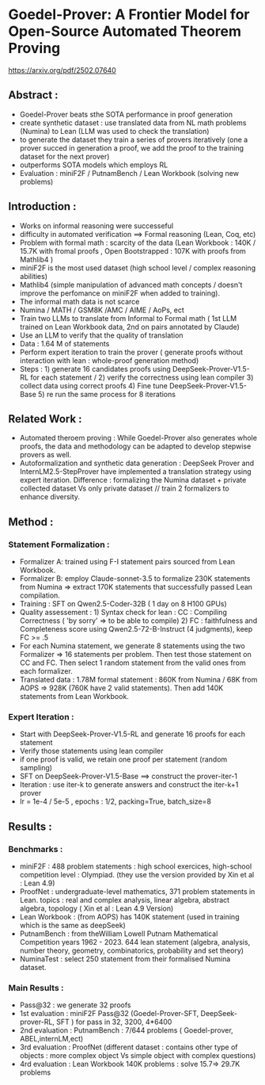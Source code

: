 # Goedel-Prover: A Frontier Model for Open-Source Automated Theorem Proving

https://arxiv.org/pdf/2502.07640

## Abstract : 
- Goedel-Prover beats sthe SOTA performance in proof generation
- create synthetic dataset : use translated data from NL math problems (Numina) to Lean (LLM was used to check the translation)
- to generate the dataset they train a series of provers iteratively (one a prover succed in generation a proof, we add the proof to the training dataset for the next prover)
- outperforms SOTA models which employs RL
- Evaluation : miniF2F / PutnamBench / Lean Workbook (solving new problems)

## Introduction : 
- Works on informal reasoning were successeful
- difficulty in automated verification ==> Formal reasoning (Lean, Coq, etc)
- Problem with formal math : scarcity of the data (Lean Workbook : 140K / 15.7K with fromal proofs , Open Bootstrapped : 107K with proofs from Mathlib4 )
-  miniF2F is the most used dataset (high school level / complex reasoning abilities)
-  Mathlib4 (simple manipulation of advanced math concepts / doesn't improve the perfomance on miniF2F when added to training).
-  The informal math data is not scarce
-  Numina / MATH / GSM8K /AMC / AIME / AoPs, ect
- Train two LLMs to translate from Informal to Formal math ( 1st LLM trained on Lean Workbook data, 2nd on pairs annotated by Claude)
- Use an LLM to verify that the quality of translation
- Data : 1.64 M of statements
- Perform expert iteration to train the prover ( generate proofs without interaction with lean : whole-proof generation method)
- Steps : 1) generate 16 candidates proofs using DeepSeek-Prover-V1.5-RL for each statement / 2) verify the correctness using lean compiler 3) collect data using correct proofs  4) Fine tune DeepSeek-Prover-V1.5-Base 5) re run the same process for 8 iterations


## Related Work : 
- Automated theroem proving : While Goedel-Prover also generates whole proofs, the data and methodology can be adapted to develop stepwise provers as well.
- Autoformalization and synthetic data generation : DeepSeek Prover and InternLM2.5-StepProver have implemented a translation strategy using expert iteration. Difference : formalizing the Numina dataset + private collected dataset Vs only private dataset // train 2 formalizers to enhance diversity.

## Method : 
### Statement Formalization : 
- Formalizer A: trained using F-I statement pairs sourced from Lean Workbook.
- Formalizer B: employ Claude-sonnet-3.5 to formalize 230K statements from Numina => extract 170K statements that successfully passed Lean compilation. 
- Training : SFT on Qwen2.5-Coder-32B ( 1 day on 8 H100 GPUs)
- Quality assessement : 1) Syntax check for lean : CC : Compiling Correctness ( 'by sorry' => to be able to compile) 2) FC : faithfulness and Completeness score using Qwen2.5-72-B-Instruct (4 judgments), keep FC >= .5
- For each Numina statement, we generate 8 statements using the two Formalizer => 16 statements per problem. Then test those statement on CC and FC.  Then select 1 random statement from the valid ones from each formalizer.
- Translated data : 1.78M formal statement : 860K from Numina / 68K from AOPS => 928K (760K have 2 valid statements). Then add 140K statements from Lean Workbook.

### Expert Iteration : 
- Start with DeepSeek-Prover-V1.5-RL and generate 16 proofs for each statement
- Verify those statements using lean compiler
- if one proof is valid, we retain one proof per statement (random sampling)
- SFT on DeepSeek-Prover-V1.5-Base ==> construct the prover-iter-1
- Iteration : use iter-k to generate answers and construct the iter-k+1 prover
- lr = 1e-4 / 5e-5 , epochs : 1/2, packing=True, batch_size=8


## Results : 
### Benchmarks : 
- miniF2F : 488 problem statements : high school exercices, high-school competition level : Olympiad. (they use the version provided by Xin et al : Lean 4.9)
- ProofNet : undergraduate-level mathematics, 371 problem statements in Lean. topics : real and complex analysis, linear algebra, abstract algebra, topology ( Xin et al : Lean 4.9 Version)
- Lean Workbook : (from AOPS) has 140K statement (used in training which is the same as deepSeek)
- PutnamBench : from theWilliam Lowell Putnam Mathematical Competition years 1962 - 2023. 644 lean statement (algebra, analysis, number theory, geometry, combinatorics, probability and set theory)
- NuminaTest : select 250 statement from their formalised Numina dataset.
### Main Results :
- Pass@32 : we generate 32 proofs
- 1st evaluation : miniF2F Pass@32 (Goedel-Prover-SFT, DeepSeek-prover-RL, SFT ) for pass in 32, 3200, 4*6400
- 2nd evaluation : PutnamBench : 7/644 problems ( Goedel-prover, ABEL,internLM,ect)
- 3rd evaluation : ProofNet (different dataset : contains other type of objects : more complex object Vs simple object with complex questions)
- 4rd evaluation : Lean Workbook 140K problems : solve 15.7=> 29.7K problems

